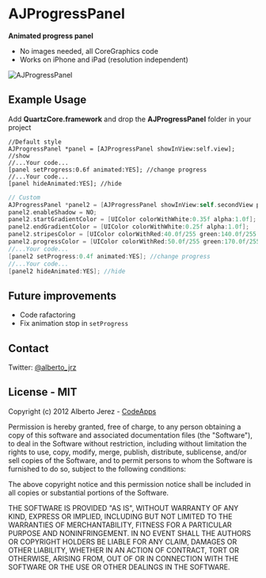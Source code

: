 # AJProgressPanel

__Animated progress panel__

- No images needed, all CoreGraphics code
- Works on iPhone and iPad (resolution independent)


![AJProgressPanel](https://raw.github.com/ajerez/AJProgressPanel/master/screenshot_1.png)


## Example Usage

Add __QuartzCore.framework__ and drop the __AJProgressPanel__ folder in your project



``` objetive-c
//Default style
AJProgressPanel *panel = [AJProgressPanel showInView:self.view]; //show
//...Your code...
[panel setProgress:0.6f animated:YES]; //change progress
//...Your code...
[panel hideAnimated:YES]; //hide
```



``` objective-c
// Custom
AJProgressPanel *panel2 = [AJProgressPanel showInView:self.secondView position:AJPanelPositionBottom];
panel2.enableShadow = NO;
panel2.startGradientColor = [UIColor colorWithWhite:0.35f alpha:1.0f];
panel2.endGradientColor = [UIColor colorWithWhite:0.25f alpha:1.0f];
panel2.stripesColor = [UIColor colorWithRed:40.0f/255 green:140.0f/255 blue:193.0f/255 alpha:1.0f];
panel2.progressColor = [UIColor colorWithRed:50.0f/255 green:170.0f/255 blue:193.0f/255 alpha:0.7f];
//...Your code...
[panel2 setProgress:0.4f animated:YES]; //change progress
//...Your code...
[panel2 hideAnimated:YES]; //hide
```




## Future improvements

* Code rafactoring
* Fix animation stop in `setProgress`

## Contact
Twitter: [@alberto_jrz](https://twitter.com/alberto_jrz)

## License - MIT


Copyright (c) 2012 Alberto Jerez - [CodeApps](http://www.codeapps.es/)

Permission is hereby granted, free of charge, to any person obtaining a copy of this software and associated documentation files (the "Software"), to deal in the Software without restriction, including without limitation the rights to use, copy, modify, merge, publish, distribute, sublicense, and/or sell copies of the Software, and to permit persons to whom the Software is furnished to do so, subject to the following conditions:

The above copyright notice and this permission notice shall be included in all copies or substantial portions of the Software.

THE SOFTWARE IS PROVIDED "AS IS", WITHOUT WARRANTY OF ANY KIND, EXPRESS OR IMPLIED, INCLUDING BUT NOT LIMITED TO THE WARRANTIES OF MERCHANTABILITY, FITNESS FOR A PARTICULAR PURPOSE AND NONINFRINGEMENT. IN NO EVENT SHALL THE AUTHORS OR COPYRIGHT HOLDERS BE LIABLE FOR ANY CLAIM, DAMAGES OR OTHER LIABILITY, WHETHER IN AN ACTION OF CONTRACT, TORT OR OTHERWISE, ARISING FROM, OUT OF OR IN CONNECTION WITH THE SOFTWARE OR THE USE OR OTHER DEALINGS IN THE SOFTWARE.
